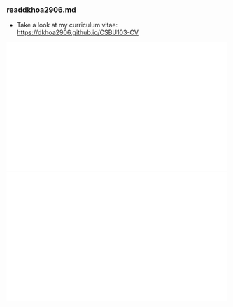 ### readdkhoa2906.md
- Take a look at my curriculum vitae: https://dkhoa2906.github.io/CSBU103-CV

<a href="https://github.com/dkhoa2906/github-stats">
<img src="https://github.com/dkhoa2906/github-stats/blob/master/generated/overview.svg#gh-dark-mode-only" />
<img src="https://github.com/dkhoa2906/github-stats/blob/master/generated/languages.svg#gh-dark-mode-only" />
</a>
